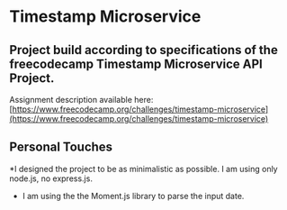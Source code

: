 # Timestamp Microservice

## Project build according to specifications of the freecodecamp Timestamp Microservice API Project.
Assignment description available here: [https://www.freecodecamp.org/challenges/timestamp-microservice](https://www.freecodecamp.org/challenges/timestamp-microservice)


## Personal Touches
*I designed the project to be as minimalistic as possible. I am using only node.js, no express.js.
* I am using the the Moment.js library to parse the input date.
